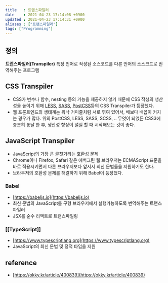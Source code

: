 ```yaml
---
title   : 트랜스파일러 
date    : 2021-04-23 17:14:08 +0900
updated : 2021-04-23 17:14:31 +0900
aliases : ["트랜스파일러"]
tags: ["Programming"]
---
```


## 정의

**트랜스파일러(Transpiler)**
특정 언어로 작성된 소스코드를 다른 언어의 소스코드로 번역해주는 프로그램  

## CSS Transpiler 
- CSS가 변수나 함수, nesting 등의 기능을 제공하지 않기 때문에 CSS 작성의 생산성을 높이기 위해 [LESS](https://lesscss.org), [SASS](https://sass-lang.com), [PostCSS](https://postcss.org)등의 CSS Transpiler가 등장했다.    
-  웹 프론트엔드의 생태계는 워낙 거미줄처럼 서로 엮여 있어서, 배보다 배꼽이 커지는 경우가 많다. 위의 PostCSS, LESS, SASS, SCSS, .. 무엇이 되었든 CSS3에 충분히 통달 한 후, 생산성 향상이 절실 할 때 시작해보는 것이 좋다.  

## JavaScript Transpiler 
- JavaScript의 가장 큰 골칫거리는 호환성 문제
- Chrome이나 Firefox, Safari 같은 에버그린 웹 브라우저는 ECMAScript 표준을 바로 적용시키면서 다른 브라우저보다 앞서서 최신 문법들을 지원하기도 한다.  
- 브라우저의 호환성 문제를 해결하기 위해 Babel이 등장했다.  

### Babel
- [https://babeljs.io](https://babeljs.io)
- 최신 문법의 JavaScript를 구형 브라우저에서 실행가능하도록 번역해주는 트랜스파일러
- JSX를 순수 리액트로 트랜스파일링

### [[TypeScript]]
- [https://www.typescriptlang.org](https://www.typescriptlang.org)  
- JavaScript의 최신 문법 및 정적 타입을 지원    


## reference
- [https://okky.kr/article/400839](https://okky.kr/article/400839)
